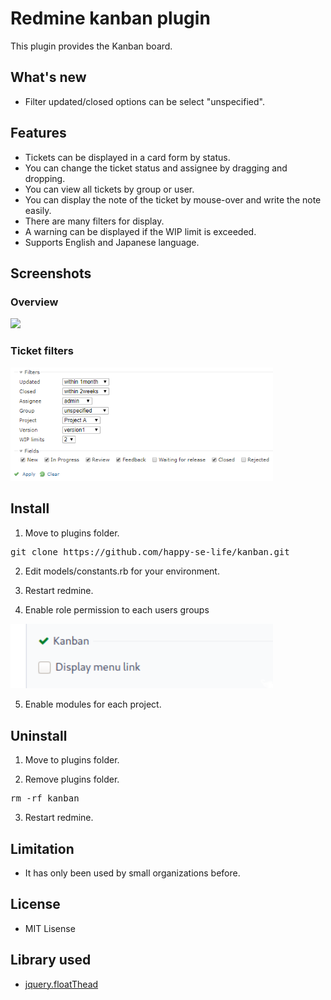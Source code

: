 # Redmine kanban plugin
This plugin provides the Kanban board.

## What's new
* Filter updated/closed options can be select "unspecified".

## Features
* Tickets can be displayed in a card form by status.
* You can change the ticket status and assignee by dragging and dropping.
* You can view all tickets by group or user.
* You can display the note of the ticket by mouse-over and write the note easily.
* There are many filters for display.
* A warning can be displayed if the WIP limit is exceeded.
* Supports English and Japanese language.

## Screenshots

### Overview
<img src="./assets/images/kanban_board_ss.png" width="960px">

### Ticket filters
<img src="./assets/images/filters_ss.png" width="420px">

## Install

1. Move to plugins folder.
<pre>
git clone https://github.com/happy-se-life/kanban.git
</pre>

2. Edit models/constants.rb for your environment.

3. Restart redmine.

4. Enable role permission to each users groups

<img src="./assets/images/roles_management.png" width="420px">

5. Enable modules for each project.

## Uninstall

1. Move to plugins folder.

2. Remove plugins folder.
<pre>
rm -rf kanban
</pre>

3. Restart redmine.

## Limitation
* It has only been used by small organizations before.

## License
* MIT Lisense

## Library used
* [jquery.floatThead](https://github.com/mkoryak/floatThead)
